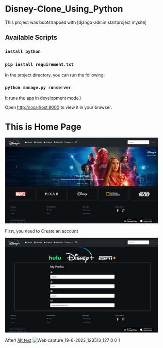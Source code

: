 # Disney-Clone_Using_Python
This project was bootstrapped with [django-admin startproject mysite]

## Available Scripts

### `install python`

### `pip install requirement.txt`

In the project directory, you can run the following:

### `python manage.py runserver`

It runs the app in development mode.\

Open [http://localhost:8000](http://localhost:8000) to view it in your browser.

# This is Home Page
![Home Img](</red_img/Web capture_19-6-2023_123347_127.0.0.1.jpg>)

First, you need to Create an account 

![Alt text](</red_img/Web capture_19-6-2023_123327_127.0.0.1.jpeg>)

After!
[Alt text](<Web capture_19-6-2023_123257_127.0.0.1.jpeg>)
![Web capture_19-6-2023_123513_127 0 0 1](https://github.com/zeeshan0987/Disney-Clone_Using_Python/assets/63701711/27c89f74-3946-4507-a50b-eeb78a60ded1)
